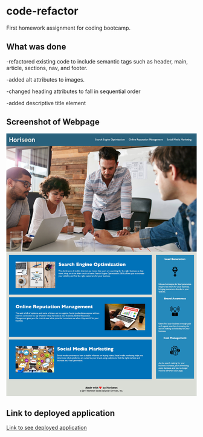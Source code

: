 # code-refactor

First homework assignment for coding bootcamp.

## What was done
-refactored existing code to include semantic tags such as header, main, article, sections, nav, and footer.

-added alt attributes to images.

-changed heading attributes to fall in sequential order

-added descriptive title element


## Screenshot of Webpage

![The Horiseon webpage includes a navigation bar, a header image, and cards with text and images at the bottom of the page.](./Assets/images/screencapture.jpeg)

## Link to deployed application
[Link to see deployed application](https://kelseysanderson.github.io/code-refactor/)

